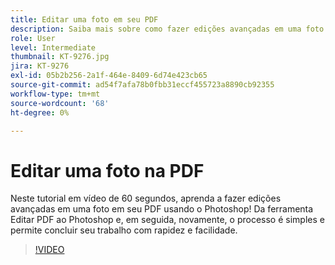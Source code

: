 ```yaml
---
title: Editar uma foto em seu PDF
description: Saiba mais sobre como fazer edições avançadas em uma foto em seu PDF usando o Photoshop
role: User
level: Intermediate
thumbnail: KT-9276.jpg
jira: KT-9276
exl-id: 05b2b256-2a1f-464e-8409-6d74e423cb65
source-git-commit: ad54f7afa78b0fbb31eccf455723a8890cb92355
workflow-type: tm+mt
source-wordcount: '68'
ht-degree: 0%

---
```


# Editar uma foto na PDF

Neste tutorial em vídeo de 60 segundos, aprenda a fazer edições avançadas em uma foto em seu PDF usando o Photoshop! Da ferramenta Editar PDF ao Photoshop e, em seguida, novamente, o processo é simples e permite concluir seu trabalho com rapidez e facilidade.

>[!VIDEO](https://video.tv.adobe.com/v/338276?quality=12&learn=on&hidetitle=true)
